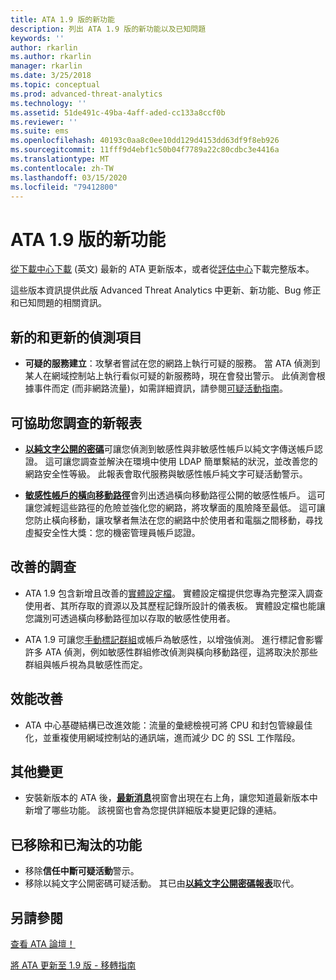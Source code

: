 ```yaml
---
title: ATA 1.9 版的新功能
description: 列出 ATA 1.9 版的新功能以及已知問題
keywords: ''
author: rkarlin
ms.author: rkarlin
manager: rkarlin
ms.date: 3/25/2018
ms.topic: conceptual
ms.prod: advanced-threat-analytics
ms.technology: ''
ms.assetid: 51de491c-49ba-4aff-aded-cc133a8ccf0b
ms.reviewer: ''
ms.suite: ems
ms.openlocfilehash: 40193c0aa8c0ee10dd129d4153dd63df9f8eb926
ms.sourcegitcommit: 11fff9d4ebf1c50b04f7789a22c80cdbc3e4416a
ms.translationtype: MT
ms.contentlocale: zh-TW
ms.lasthandoff: 03/15/2020
ms.locfileid: "79412800"
---
```

# <a name="whats-new-in-ata-version-19"></a>ATA 1.9 版的新功能

[從下載中心下載](https://www.microsoft.com/download/details.aspx?id=56725) \(英文\) 最新的 ATA 更新版本，或者從[評估中心](https://www.microsoft.com/evalcenter/evaluate-microsoft-advanced-threat-analytics)下載完整版本。

這些版本資訊提供此版 Advanced Threat Analytics 中更新、新功能、Bug 修正和已知問題的相關資訊。

## <a name="new--updated-detections"></a>新的和更新的偵測項目

-  **可疑的服務建立**：攻擊者嘗試在您的網路上執行可疑的服務。 當 ATA 偵測到某人在網域控制站上執行看似可疑的新服務時，現在會發出警示。 此偵測會根據事件而定 (而非網路流量)，如需詳細資訊，請參閱[可疑活動指南](suspicious-activity-guide.md#suspicious-service-creation)。


## <a name="new-reports-to-help-you-investigate"></a>可協助您調查的新報表 

-   [**以純文字公開的密碼**](reports.md)可讓您偵測到敏感性與非敏感性帳戶以純文字傳送帳戶認證。 這可讓您調查並解決在環境中使用 LDAP 簡單繫結的狀況，並改善您的網路安全性等級。 此報表會取代服務與敏感性帳戶純文字可疑活動警示。

- [**敏感性帳戶的橫向移動路徑**](reports.md)會列出透過橫向移動路徑公開的敏感性帳戶。 這可讓您減輕這些路徑的危險並強化您的網路，將攻擊面的風險降至最低。 這可讓您防止橫向移動，讓攻擊者無法在您的網路中於使用者和電腦之間移動，尋找虛擬安全性大獎：您的機密管理員帳戶認證。

## <a name="improved-investigation"></a>改善的調查

-  ATA 1.9 包含新增且改善的[實體設定檔](entity-profiles.md)。 實體設定檔提供您專為完整深入調查使用者、其所存取的資源以及其歷程記錄所設計的儀表板。 實體設定檔也能讓您識別可透過橫向移動路徑加以存取的敏感性使用者。 

-   ATA 1.9 可讓您[手動標記群組](tag-sensitive-accounts.md)或帳戶為敏感性，以增強偵測。 進行標記會影響許多 ATA 偵測，例如敏感性群組修改偵測與橫向移動路徑，這將取決於那些群組與帳戶視為具敏感性而定。

## <a name="performance-improvements"></a>效能改善

- ATA 中心基礎結構已改進效能：流量的彙總檢視可將 CPU 和封包管線最佳化，並重複使用網域控制站的通訊端，進而減少 DC 的 SSL 工作階段。



## <a name="additional-changes"></a>其他變更

- 安裝新版本的 ATA 後，[**最新消息**](working-with-ata-console.md)視窗會出現在右上角，讓您知道最新版本中新增了哪些功能。 該視窗也會為您提供詳細版本變更記錄的連結。


## <a name="removed-and-deprecated-features"></a>已移除和已淘汰的功能

- 移除**信任中斷可疑活動**警示。
- 移除以純文字公開密碼可疑活動。 其已由[**以純文字公開密碼報表**](reports.md)取代。



## <a name="see-also"></a>另請參閱
[查看 ATA 論壇！](https://social.technet.microsoft.com/Forums/security/home?forum=mata)

[將 ATA 更新至 1.9 版 - 移轉指南](ata-update-1.9-migration-guide.md)

